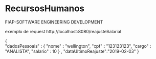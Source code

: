 # RecursosHumanos

FIAP-SOFTWARE ENGINEERING DEVELOPMENT

exemplo de request
http://localhost:8080/reajusteSalarial

{   
    "dadosPessoais" : {
        "nome" : "wellington",
        "cpf" : "123123123",
        "cargo" : "ANALISTA",
        "salario" : 10
    }
    ,
   "dataUltimoReajuste":"2019-02-03"
}
 
